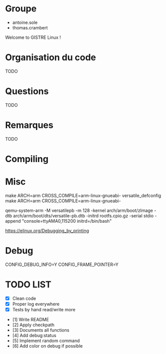 # Groupe
- antoine.sole
- thomas.crambert

Welcome to GISTRE Linux !

# Organisation du code

TODO

# Questions

TODO

# Remarques

TODO

# Compiling

# Misc

make ARCH=arm CROSS_COMPILE=arm-linux-gnueabi- versatile_defconfig
make ARCH=arm CROSS_COMPILE=arm-linux-gnueabi-

qemu-system-arm   -M versatilepb   -m 128   -kernel arch/arm/boot/zImage   -dtb arch/arm/boot/dts/versatile-pb.dtb   -initrd rootfs.cpio.gz   -serial stdio   -append "console=ttyAMA0,115200 initrd=/bin/bash"


https://elinux.org/Debugging_by_printing

# Debug

CONFIG_DEBUG_INFO=Y
CONFIG_FRAME_POINTER=Y

# TODO LIST

- [x] Clean code
- [x] Proper log everywhere
- [x] Tests by hand read/write more

- [1] Write README
- [2] Apply checkpath
- [3] Documents all functions
- [4] Add debug:status
- [5] Implement random command
- [6] Add color on debug if possible

